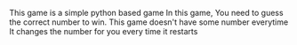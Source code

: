 This game is a simple python based game
In this game, You need to guess the correct number to win.
This game doesn't have some number everytime
It changes the number for you every time it restarts
